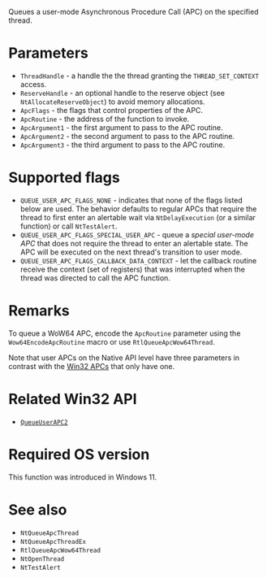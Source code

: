 Queues a user-mode Asynchronous Procedure Call (APC) on the specified thread.

# Parameters
 - `ThreadHandle` - a handle the the thread granting the `THREAD_SET_CONTEXT` access.
 - `ReserveHandle` - an optional handle to the reserve object (see `NtAllocateReserveObject`) to avoid memory allocations.
 - `ApcFlags` - the flags that control properties of the APC.
 - `ApcRoutine` - the address of the function to invoke.
 - `ApcArgument1` - the first argument to pass to the APC routine.
 - `ApcArgument2` - the second argument to pass to the APC routine.
 - `ApcArgument3` - the third argument to pass to the APC routine.

# Supported flags
 - `QUEUE_USER_APC_FLAGS_NONE` - indicates that none of the flags listed below are used. The behavior defaults to regular APCs that require the thread to first enter an alertable wait via `NtDelayExecution` (or a similar function) or call `NtTestAlert`.
 - `QUEUE_USER_APC_FLAGS_SPECIAL_USER_APC` - queue a *special user-mode APC* that does not require the thread to enter an alertable state. The APC will be executed on the next thread's transition to user mode.
 - `QUEUE_USER_APC_FLAGS_CALLBACK_DATA_CONTEXT` - let the callback routine receive the context (set of registers) that was interrupted when the thread was directed to call the APC function.

# Remarks
To queue a WoW64 APC, encode the `ApcRoutine` parameter using the `Wow64EncodeApcRoutine` macro or use `RtlQueueApcWow64Thread`.

Note that user APCs on the Native API level have three parameters in contrast with the [Win32 APCs](https://learn.microsoft.com/en-us/windows/win32/api/winnt/nc-winnt-papcfunc) that only have one.

# Related Win32 API
 - [`QueueUserAPC2`](https://learn.microsoft.com/en-us/windows/win32/api/processthreadsapi/nf-processthreadsapi-queueuserapc2)

# Required OS version
This function was introduced in Windows 11.

# See also
 - `NtQueueApcThread`
 - `NtQueueApcThreadEx`
 - `RtlQueueApcWow64Thread`
 - `NtOpenThread`
 - `NtTestAlert`
